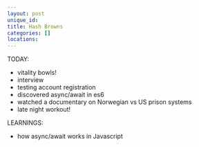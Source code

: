 ```yaml
---
layout: post
unique_id: 
title: Hash Browns
categories: []
locations: 
---
```


TODAY:
* vitality bowls!
* interview
* testing account registration
* discovered async/await in es6
* watched a documentary on Norwegian vs US prison systems
* late night workout!

LEARNINGS:
* how async/await works in Javascript

